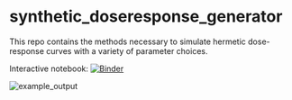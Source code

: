 # synthetic_doseresponse_generator
This repo contains the methods necessary to simulate hermetic dose-response curves with a variety of parameter choices. 

Interactive notebook: [![Binder](https://mybinder.org/badge_logo.svg)](https://mybinder.org/v2/gh/nathanieljevans/synthetic_doseresponse_generator/master?filepath=.%2FSynthetic_DR_generator.ipynb)

![example_output](./figure/example.PNG)